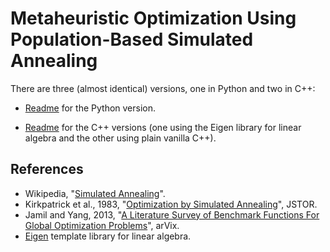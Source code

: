 # Metaheuristic Optimization Using Population-Based Simulated Annealing

There are three (almost identical) versions, one in Python and two in C++:

- [Readme](./Code_Python/README.md) for the Python version.

- [Readme](./Code_Cpp/README.md) for the C++ versions (one using the Eigen library for linear algebra and the other using plain vanilla C++).

## References

- Wikipedia, "[Simulated Annealing](https://en.wikipedia.org/wiki/Simulated_annealing)".
- Kirkpatrick et al., 1983, "[Optimization by Simulated Annealing](https://www.jstor.org/stable/1690046)", JSTOR.
- Jamil and Yang, 2013, "[A Literature Survey of Benchmark Functions For Global Optimization Problems](https://arxiv.org/abs/1308.4008)", arVix.
- [Eigen](https://eigen.tuxfamily.org/) template library for linear algebra.